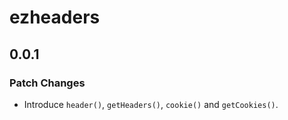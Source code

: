 # ezheaders

## 0.0.1

### Patch Changes

- Introduce `header()`, `getHeaders()`, `cookie()` and `getCookies()`.

